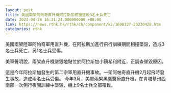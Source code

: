 ```yaml
---
layout: post
title: 美國兩架阿帕奇直升機阿拉斯加相撞墜毀3名士兵死亡
date: 2023-04-28 16:31:24.000000000 +08:00
link: https://news.rthk.hk/rthk/ch/component/k2/1698327-20230428.htm
categories: rthk
---
```


美國兩架陸軍阿帕奇軍用直升機，在阿拉斯加進行飛行訓練期間相撞墜毀，造成3名士兵死亡，另1名士兵受傷。

美軍聲明說，兩架直升機墜毀地點位於阿拉斯加小鎮希利附近，正調查墜毀原因。

這是今年阿拉斯加發生的第二宗軍用直升機事故。一架阿帕奇直升機2月起飛時發生事故，造成兩名士兵受傷。
今年3月，美軍兩架黑鷹醫療直升機，在肯塔基州西南部一次例行夜間訓練中墜毀，機上9名士兵全部罹難。
